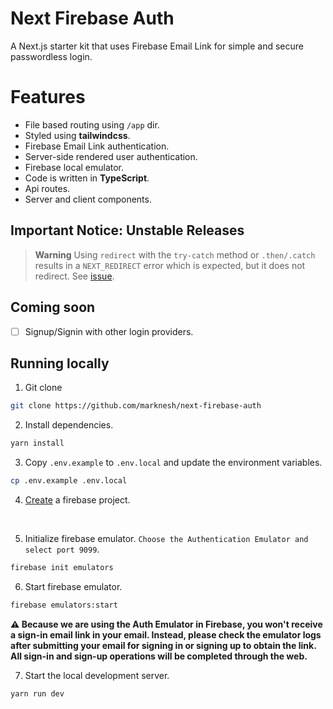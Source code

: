 # Next Firebase Auth
A Next.js starter kit that uses Firebase Email Link for simple and secure passwordless login.

# Features
* File based routing using `/app` dir.
* Styled using **tailwindcss**.
* Firebase Email Link authentication.
* Server-side rendered user authentication.
* Firebase local emulator.
* Code is written in **TypeScript**.
* Api routes.
* Server and client components.

## Important Notice: Unstable Releases
> **Warning**
> Using `redirect` with the  `try-catch` method or `.then/.catch`  results in a `NEXT_REDIRECT` error which is expected, but it does not redirect. See [issue](https://github.com/vercel/next.js/issues/49964).

## Coming soon
- [ ] Signup/Signin with other login providers.

## Running locally
1. Git clone
```sh
git clone https://github.com/marknesh/next-firebase-auth
```

2. Install dependencies.
```sh
yarn install
```

3. Copy `.env.example` to `.env.local` and update the environment variables.
```sh
cp .env.example .env.local
```

4. [Create](https://firebase.google.com/) a firebase project.
<br/>

5. Initialize firebase emulator. `Choose the Authentication Emulator and select port 9099`.

```sh
firebase init emulators
```

6. Start firebase emulator.
```sh
firebase emulators:start
```
__⚠ Because we are using the Auth Emulator in Firebase, you won't receive a sign-in email link in your email. Instead, please check the emulator logs after submitting your email for signing in or signing up to obtain the link. All sign-in and sign-up operations will be completed through the web.__


7. Start the local development server.
```sh
yarn run dev
```




